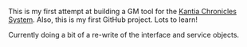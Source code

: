 This is my first attempt at building a GM tool for the [Kantia Chronicles System](http://www.kantia.net/client).  Also, this is my first GitHub project.  Lots to learn!

Currently doing a bit of a re-write of the interface and service objects.